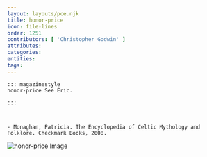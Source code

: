 ```yaml
---
layout: layouts/pce.njk
title: honor-price
icon: file-lines
order: 1251
contributors: [ 'Christopher Godwin' ]
attributes:
categories:
entities:
tags:
---
```

``` tab [group1:Info]
::: magazinestyle
honor-price See Éric.

:::
```
``` tab [group1:Attributes]
```
``` tab [group1:Entities]
```
``` tab [group1:Sources]
- Monaghan, Patricia. The Encyclopedia of Celtic Mythology and Folklore. Checkmark Books, 2008.
```
![honor-price Image]([None])
